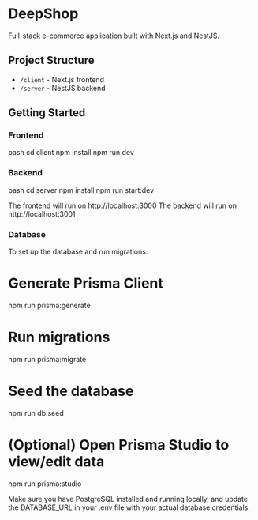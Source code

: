 # DeepShop

Full-stack e-commerce application built with Next.js and NestJS.

## Project Structure

- `/client` - Next.js frontend
- `/server` - NestJS backend

## Getting Started

### Frontend

bash
cd client
npm install
npm run dev

### Backend

bash
cd server
npm install
npm run start:dev


The frontend will run on http://localhost:3000
The backend will run on  http://localhost:3001

### Database
To set up the database and run migrations:

# Generate Prisma Client
npm run prisma:generate

# Run migrations
npm run prisma:migrate

# Seed the database
npm run db:seed

# (Optional) Open Prisma Studio to view/edit data
npm run prisma:studio


Make sure you have PostgreSQL installed and running locally, and update the DATABASE_URL in your .env file with your actual database credentials.